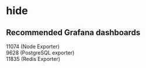 # hide

## Recommended Grafana dashboards  
11074 (Node Exporter)  
9628 (PostgreSQL exporter)  
11835 (Redis Exporter)  
